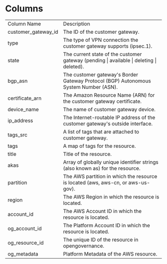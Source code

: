 # Columns  

<table>
	<tr><td>Column Name</td><td>Description</td></tr>
	<tr><td>customer_gateway_id</td><td>The ID of the customer gateway.</td></tr>
	<tr><td>type</td><td>The type of VPN connection the customer gateway supports (ipsec.1).</td></tr>
	<tr><td>state</td><td>The current state of the customer gateway (pending | available | deleting | deleted).</td></tr>
	<tr><td>bgp_asn</td><td>The customer gateway&#39;s Border Gateway Protocol (BGP) Autonomous System Number (ASN).</td></tr>
	<tr><td>certificate_arn</td><td>The Amazon Resource Name (ARN) for the customer gateway certificate.</td></tr>
	<tr><td>device_name</td><td>The name of customer gateway device.</td></tr>
	<tr><td>ip_address</td><td>The Internet-routable IP address of the customer gateway&#39;s outside interface.</td></tr>
	<tr><td>tags_src</td><td>A list of tags that are attached to customer gateway.</td></tr>
	<tr><td>tags</td><td>A map of tags for the resource.</td></tr>
	<tr><td>title</td><td>Title of the resource.</td></tr>
	<tr><td>akas</td><td>Array of globally unique identifier strings (also known as) for the resource.</td></tr>
	<tr><td>partition</td><td>The AWS partition in which the resource is located (aws, aws-cn, or aws-us-gov).</td></tr>
	<tr><td>region</td><td>The AWS Region in which the resource is located.</td></tr>
	<tr><td>account_id</td><td>The AWS Account ID in which the resource is located.</td></tr>
	<tr><td>og_account_id</td><td>The Platform Account ID in which the resource is located.</td></tr>
	<tr><td>og_resource_id</td><td>The unique ID of the resource in opengovernance.</td></tr>
	<tr><td>og_metadata</td><td>Platform Metadata of the AWS resource.</td></tr>
</table>